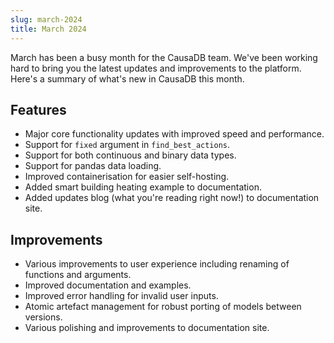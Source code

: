```yaml
---
slug: march-2024
title: March 2024
---
```


March has been a busy month for the CausaDB team. We've been working hard to bring you the latest updates and improvements to the platform. Here's a summary of what's new in CausaDB this month.

## Features

- Major core functionality updates with improved speed and performance.
- Support for `fixed` argument in `find_best_actions`.
- Support for both continuous and binary data types.
- Support for pandas data loading.
- Improved containerisation for easier self-hosting.
- Added smart building heating example to documentation.
- Added updates blog (what you're reading right now!) to documentation site.

## Improvements

- Various improvements to user experience including renaming of functions and arguments.
- Improved documentation and examples.
- Improved error handling for invalid user inputs.
- Atomic artefact management for robust porting of models between versions.
- Various polishing and improvements to documentation site.
